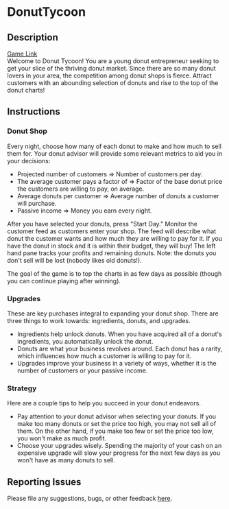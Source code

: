 # DonutTycoon
## Description
[Game Link](https://azhu7.github.io/DonutTycoon/)  
Welcome to Donut Tycoon! You are a young donut entrepreneur seeking to get your slice of the thriving donut market. Since there are so many donut lovers in your area, the competition among donut shops is fierce. Attract customers with an abounding selection of donuts and rise to the top of the donut charts!

## Instructions
### Donut Shop
Every night, choose how many of each donut to make and how much to sell them for. Your donut advisor will provide some relevant metrics to aid you in your decisions:
- Projected number of customers => Number of customers per day.
- The average customer pays a factor of => Factor of the base donut price the customers are willing to pay, on average.
- Average donuts per customer => Average number of donuts a customer will purchase.
- Passive income => Money you earn every night.

After you have selected your donuts, press "Start Day." Monitor the customer feed as customers enter your shop. The feed will describe what donut the customer wants and how much they are willing to pay for it. If you have the donut in stock and it is within their budget, they will buy! The left hand pane tracks your profits and remaining donuts. Note: the donuts you don't sell will be lost (nobody likes old donuts!).  

The goal of the game is to top the charts in as few days as possible (though you can continue playing after winning).

### Upgrades
These are key purchases integral to expanding your donut shop. There are three things to work towards: ingredients, donuts, and upgrades.  
- Ingredients help unlock donuts. When you have acquired all of a donut's ingredients, you automatically unlock the donut.
- Donuts are what your business revolves around. Each donut has a rarity, which influences how much a customer is willing to pay for it.
- Upgrades improve your business in a variety of ways, whether it is the number of customers or your passive income.

### Strategy
Here are a couple tips to help you succeed in your donut endeavors.
- Pay attention to your donut advisor when selecting your donuts. If you make too many donuts or set the price too high, you may not sell all of them. On the other hand, if you make too few or set the price too low, you won't make as much profit.
- Choose your upgrades wisely. Spending the majority of your cash on an expensive upgrade will slow your progress for the next few days as you won't have as many donuts to sell.

## Reporting Issues
Please file any suggestions, bugs, or other feedback [here](https://github.com/azhu7/DonutTycoon/issues).
